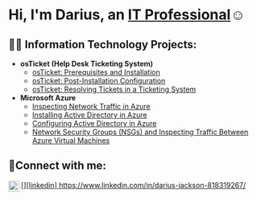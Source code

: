 <h1>Hi, I'm Darius, an <a href="[https://linkedin.com/in/Josh](https://www.linkedin.com/in/darius-jackson-818319267/)">IT Professional</a>☺</h1>

<h2>👨‍💻 Information Technology Projects:</h2>

- <b>osTicket (Help Desk Ticketing System)</b>
  - [osTicket: Prerequisites and Installation](https://github.com/DariusJ122/osticket-prereqs)
  - [osTicket: Post-Installation Configuration](https://github.com/DariusJ122/post-install-config)
  - [osTicket: Resolving Tickets in a Ticketing System](https://github.com/DariusJ122/ticket-lifecycle)
- <b>Microsoft Azure</b>
  - [Inspecting Network Traffic in Azure](https://github.com/DariusJ122/azure-network-protocols)
  - [Installing Active Directory in Azure](https://github.com/DariusJ122/install-ad)
  - [Configuring Active Directory in Azure](https://github.com/DariusJ122/configure-ad/tree/main)
  - [Network Security Groups (NSGs) and Inspecting Traffic Between Azure Virtual Machines](https://github.com/DariusJ122/azure-network-protocol/tree/main)

<h2>🤳Connect with me:</h2>

[[<img align="left" alt="Darius | LinkedIn" width="22px" src="https://cdn.jsdelivr.net/npm/simple-icons@v3/icons/linkedin.svg" />][linkedin]
](https://www.linkedin.com/in/darius-jackson-818319267/)https://www.linkedin.com/in/darius-jackson-818319267/
